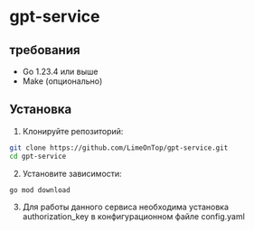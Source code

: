 # gpt-service

## требования
- Go 1.23.4 или выше
- Make (опционально)


## Установка

1. Клонируйте репозиторий:
```bash
git clone https://github.com/LimeOnTop/gpt-service.git
cd gpt-service
```

2. Установите зависимости:
```bash
go mod download
```
3. Для работы данного сервиса необходима установка authorization_key в конфигурационном файле config.yaml
